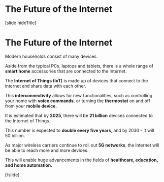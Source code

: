 # The Future of the Internet

[slide hideTitle]

# The Future of the Internet

Modern households consist of many devices.

Aside from the typical PCs, laptops and tablets, there is a whole range of **smart home** accessories that are connected to the Internet.

The **Internet of Things (IoT)** is made up of devices that connect to the internet and share data with each other.

This **interconnectivity** allows for new functionalities, such as controlling your home with **voice commands**, or turning the **thermostat** on and off from your **mobile device**.

It is estimated that by **2025**, there will be **21 billion** devices connected to the Internet of Things.

This number is expected to **double every five years**, and by 2030 - it will 50 billion.

As major wireless carriers continue to roll out **5G networks**, the Internet will be able to reach more and more devices.

This will enable huge advancements in the fields of **healthcare, education, and home automation.**

[/slide]